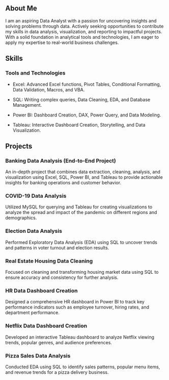 ## About Me
I am an aspiring Data Analyst with a passion for uncovering insights and solving problems through data. Actively seeking opportunities to contribute my skills in data analysis, visualization, and reporting to impactful projects. With a solid foundation in analytical tools and technologies, I am eager to apply my expertise to real-world business challenges.

## Skills
### Tools and Technologies
- Excel: Advanced Excel functions, Pivot Tables, Conditional Formatting, Data Validation, Macros, and VBA.

- SQL: Writing complex queries, Data Cleaning, EDA, and Database Management.

- Power BI: Dashboard Creation, DAX, Power Query, and Data Modeling.

- Tableau: Interactive Dashboard Creation, Storytelling, and Data Visualization.

## Projects

### Banking Data Analysis (End-to-End Project)

An in-depth project that combines data extraction, cleaning, analysis, and visualization using Excel, SQL, Power BI, and Tableau to provide actionable insights for banking operations and customer behavior.

### COVID-19 Data Analysis

Utilized MySQL for querying and Tableau for creating visualizations to analyze the spread and impact of the pandemic on different regions and demographics.

### Election Data Analysis

Performed Exploratory Data Analysis (EDA) using SQL to uncover trends and patterns in voter turnout and election results.

### Real Estate Housing Data Cleaning

Focused on cleaning and transforming housing market data using SQL to ensure accuracy and consistency for further analysis.

### HR Data Dashboard Creation

Designed a comprehensive HR dashboard in Power BI to track key performance indicators such as employee turnover, hiring rates, and department performance.

### Netflix Data Dashboard Creation

Developed an interactive Tableau dashboard to analyze Netflix viewing trends, popular genres, and audience preferences.

### Pizza Sales Data Analysis

Conducted EDA using SQL to identify sales patterns, popular menu items, and revenue trends for a pizza delivery business.
